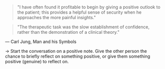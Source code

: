 > "I have often found it profitable to begin by giving a positive outlook to the patient; this provides a helpful sense of security when he approaches the more painful insights."

> "The therapeutic task was the slow establishment of confidence, rather than the demonstration of a clinical theory."

— Carl Jung, Man and his Symbols

→ Start the conversation on a positive note. Give the other person the chance to briefly reflect on something positive, or give them something positive (genuine) to reflect on.